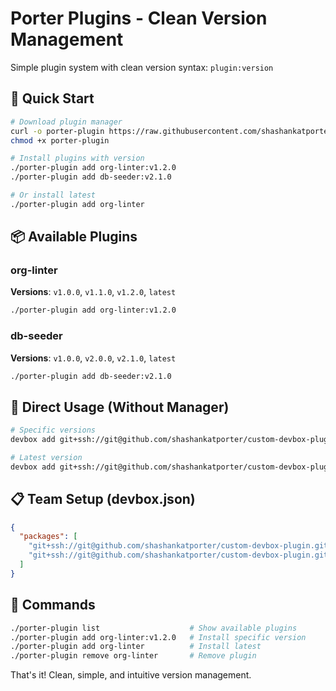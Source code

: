 # Porter Plugins - Clean Version Management

Simple plugin system with clean version syntax: `plugin:version`

## 🚀 Quick Start

```bash
# Download plugin manager
curl -o porter-plugin https://raw.githubusercontent.com/shashankatporter/custom-devbox-plugin/main/porter-plugin
chmod +x porter-plugin

# Install plugins with version
./porter-plugin add org-linter:v1.2.0
./porter-plugin add db-seeder:v2.1.0

# Or install latest
./porter-plugin add org-linter
```

## 📦 Available Plugins

### org-linter
**Versions**: `v1.0.0`, `v1.1.0`, `v1.2.0`, `latest`
```bash
./porter-plugin add org-linter:v1.2.0
```

### db-seeder  
**Versions**: `v1.0.0`, `v2.0.0`, `v2.1.0`, `latest`
```bash
./porter-plugin add db-seeder:v2.1.0
```

## 🎯 Direct Usage (Without Manager)

```bash
# Specific versions
devbox add git+ssh://git@github.com/shashankatporter/custom-devbox-plugin.git#org-linter-v1.2.0

# Latest version
devbox add git+ssh://git@github.com/shashankatporter/custom-devbox-plugin.git#org-linter
```

## 📋 Team Setup (devbox.json)

```json
{
  "packages": [
    "git+ssh://git@github.com/shashankatporter/custom-devbox-plugin.git#org-linter-v1.2.0",
    "git+ssh://git@github.com/shashankatporter/custom-devbox-plugin.git#db-seeder-v2.1.0"
  ]
}
```

## 🔧 Commands

```bash
./porter-plugin list                    # Show available plugins
./porter-plugin add org-linter:v1.2.0   # Install specific version  
./porter-plugin add org-linter          # Install latest
./porter-plugin remove org-linter       # Remove plugin
```

That's it! Clean, simple, and intuitive version management.
